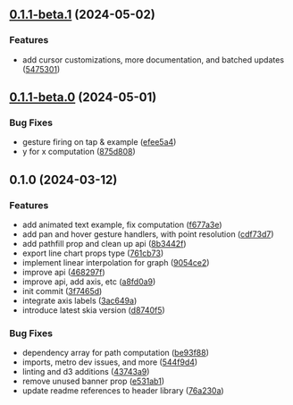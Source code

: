 

## [0.1.1-beta.1](https://github.com/codeherence/react-native-graph/compare/v0.1.1-beta.0...v0.1.1-beta.1) (2024-05-02)


### Features

* add cursor customizations, more documentation, and batched updates ([5475301](https://github.com/codeherence/react-native-graph/commit/5475301a6be190b92b6fe99e3e32c92fab0fc817))

## [0.1.1-beta.0](https://github.com/codeherence/react-native-graph/compare/v0.1.0...v0.1.1-beta.0) (2024-05-01)


### Bug Fixes

* gesture firing on tap & example ([efee5a4](https://github.com/codeherence/react-native-graph/commit/efee5a46738c9c59332b0b0120aa8f1ecac207db))
* y for x computation ([875d808](https://github.com/codeherence/react-native-graph/commit/875d8086734c4cbc30d86bc4e5aedde9d6a3105d))

## 0.1.0 (2024-03-12)


### Features

* add animated text example, fix computation ([f677a3e](https://github.com/codeherence/react-native-graph/commit/f677a3e1bb92edc7cf8694f9923f97b04a703693))
* add pan and hover gesture handlers, with point resolution ([cdf73d7](https://github.com/codeherence/react-native-graph/commit/cdf73d7f81eedc983d233fb1ae073168c83f370b))
* add pathfill prop and clean up api ([8b3442f](https://github.com/codeherence/react-native-graph/commit/8b3442fb994b3f6924f3be64a14cbba4960c434e))
* export line chart props type ([761cb73](https://github.com/codeherence/react-native-graph/commit/761cb73433510a9dd1289e2b78d62e3ae82d91de))
* implement linear interpolation for graph ([9054ce2](https://github.com/codeherence/react-native-graph/commit/9054ce256c8e3e3354cb93555fb97c5962bd4e8e))
* improve api ([468297f](https://github.com/codeherence/react-native-graph/commit/468297f3b7bf253d398cbe317b31897a29d302bc))
* improve api, add axis, etc ([a8fd0a9](https://github.com/codeherence/react-native-graph/commit/a8fd0a910e6cb9d7fa1690c10c1315b216be44db))
* init commit ([3f7465d](https://github.com/codeherence/react-native-graph/commit/3f7465d91c3eb3950bc7aa92688bd07ad150aa4c))
* integrate axis labels ([3ac649a](https://github.com/codeherence/react-native-graph/commit/3ac649a39f6a783cdc8d68a379fc0bca29ed0759))
* introduce latest skia version ([d8740f5](https://github.com/codeherence/react-native-graph/commit/d8740f55e9bc4b58462fd9d73a8b33d3527fa84c))


### Bug Fixes

* dependency array for path computation ([be93f88](https://github.com/codeherence/react-native-graph/commit/be93f88dd8fb5e3b38b4c90acbee0b3e0b830a81))
* imports, metro dev issues, and more ([544f9d4](https://github.com/codeherence/react-native-graph/commit/544f9d4bd7544262c807ef5d90f534ecb1abb6d6))
* linting and d3 additions ([43743a9](https://github.com/codeherence/react-native-graph/commit/43743a97edb124c7bb63f2a1b8246cd8d2aab0cf))
* remove unused banner prop ([e531ab1](https://github.com/codeherence/react-native-graph/commit/e531ab126868d13d992be5c4455d9eb8bc16c109))
* update readme references to header library ([76a230a](https://github.com/codeherence/react-native-graph/commit/76a230af5cf351a9c3d6ab8396ac85d51d6950de))